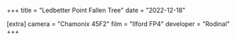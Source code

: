 +++
title =  "Ledbetter Point Fallen Tree"
date =  "2022-12-18"

[extra]
camera = "Chamonix 45F2"
film =  "Ilford FP4"
developer =  "Rodinal"
+++
